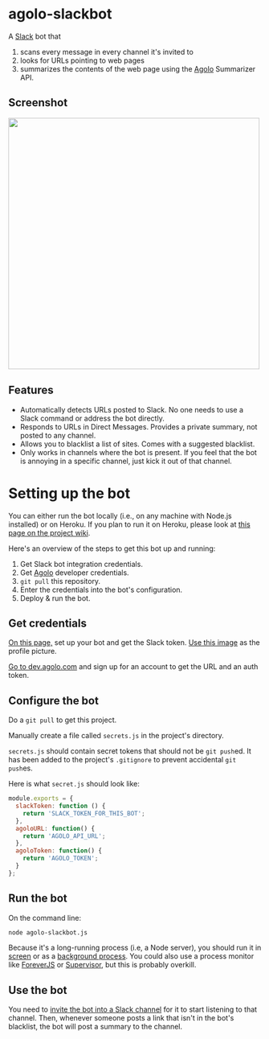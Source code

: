 # agolo-slackbot

A [Slack](http://slack.com) bot that

1. scans every message in every channel it's invited to
2. looks for URLs pointing to web pages
3. summarizes the contents of the web page using the [Agolo](http://agolo.com) Summarizer API.

## Screenshot

<img src="https://raw.githubusercontent.com/premgane/agolo-slackbot/master/resources/screenshot.png" width="500">

## Features

* Automatically detects URLs posted to Slack. No one needs to use a Slack command or address the bot directly.
* Responds to URLs in Direct Messages. Provides a private summary, not posted to any channel.
* Allows you to blacklist a list of sites. Comes with a suggested blacklist.
* Only works in channels where the bot is present. If you feel that the bot is annoying in a specific channel, just kick it out of that channel.

# Setting up the bot

You can either run the bot locally (i.e., on any machine with Node.js installed) or on Heroku. If you plan to run it on Heroku, please look at [this page on the project wiki](https://github.com/premgane/agolo-slackbot/wiki/Heroku).

Here's an overview of the steps to get this bot up and running:

1. Get Slack bot integration credentials.
1. Get [Agolo](http://agolo.com) developer credentials.
1. `git pull` this repository.
1. Enter the credentials into the bot's configuration.
1. Deploy & run the bot.

## Get credentials

[On this page,](https://my.slack.com/services/new/bot) set up your bot and get the Slack token. [Use this image](https://raw.githubusercontent.com/premgane/agolo-slackbot/master/resources/agolo_slack_avatar.png) as the profile picture.

[Go to dev.agolo.com](http://dev.agolo.com) and sign up for an account to get the URL and an auth token.

## Configure the bot

Do a `git pull` to get this project.

Manually create a file called `secrets.js` in the project's directory.

`secrets.js` should contain secret tokens that should not be `git push`ed. It has been added to the project's `.gitignore` to prevent accidental `git push`es.

Here is what `secret.js` should look like:

```javascript
module.exports = {
  slackToken: function () {
    return 'SLACK_TOKEN_FOR_THIS_BOT';
  },
  agoloURL: function() {
  	return 'AGOLO_API_URL';
  },
  agoloToken: function() {
  	return 'AGOLO_TOKEN';
  }
};
```

## Run the bot

On the command line:

```bash
node agolo-slackbot.js
```

Because it's a long-running process (i.e, a Node server), you should run it in [screen](http://www.thegeekstuff.com/2010/07/screen-command-examples/) or as a [background process](http://stackoverflow.com/a/11856575). You could also use a process monitor like [ForeverJS](https://github.com/foreverjs/forever) or [Supervisor](http://supervisord.org/), but this is probably overkill.

## Use the bot

You need to [invite the bot into a Slack channel](https://get.slack.help/hc/en-us/articles/201980108-Inviting-team-members-to-a-channel) for it to start listening to that channel. Then, whenever someone posts a link that isn't in the bot's blacklist, the bot will post a summary to the channel.
